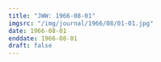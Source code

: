 ```yaml
---
title: "JWW: 1966-08-01"
imgsrc: "/img/journal/1966/08/01-01.jpg"
date: 1966-08-01
enddate: 1966-08-01
draft: false
---
```


<!-- fix pre-formatted input -->
